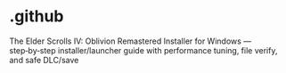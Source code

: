 # .github
The Elder Scrolls IV: Oblivion Remastered Installer for Windows — step‑by‑step installer/launcher guide with performance tuning, file verify, and safe DLC/save
